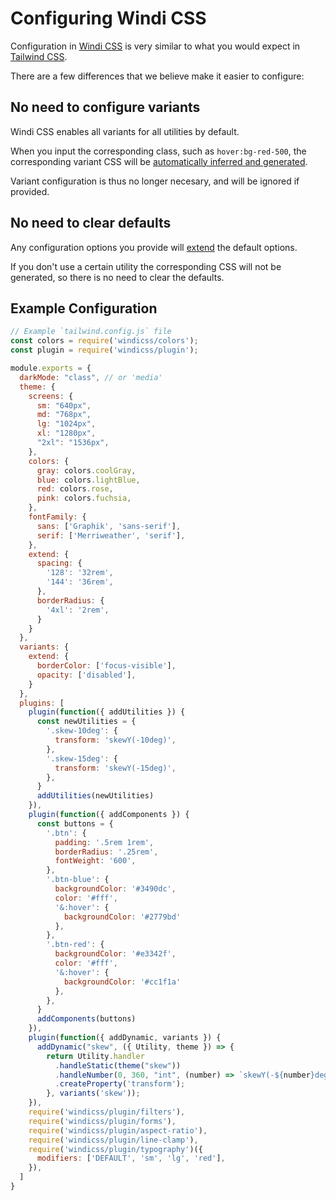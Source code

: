 [windi css]: https://github.com/windicss/windicss
[tailwind css]: https://tailwindcss.com/docs
[extend]: https://tailwindcss.com/docs/theme#extending-the-default-theme
[auto]: /guide/auto

# Configuring Windi CSS

Configuration in [Windi CSS] is very similar to what you would expect in [Tailwind CSS].

There are a few differences that we believe make it easier to configure:

## No need to configure variants

Windi CSS enables all variants for all utilities by default.

When you input the corresponding class, such as `hover:bg-red-500`, the corresponding variant CSS will be [automatically inferred and generated][auto].

Variant configuration is thus no longer necesary, and will be ignored if provided.

## No need to clear defaults

Any configuration options you provide will [extend] the default options.

If you don't use a certain utility the corresponding CSS will not be generated, so there is no need to clear the defaults.

## Example Configuration

```js
// Example `tailwind.config.js` file
const colors = require('windicss/colors');
const plugin = require('windicss/plugin');

module.exports = {
  darkMode: "class", // or 'media'
  theme: {
    screens: {
      sm: "640px",
      md: "768px",
      lg: "1024px",
      xl: "1280px",
      "2xl": "1536px",
    },
    colors: {
      gray: colors.coolGray,
      blue: colors.lightBlue,
      red: colors.rose,
      pink: colors.fuchsia,
    },
    fontFamily: {
      sans: ['Graphik', 'sans-serif'],
      serif: ['Merriweather', 'serif'],
    },
    extend: {
      spacing: {
        '128': '32rem',
        '144': '36rem',
      },
      borderRadius: {
        '4xl': '2rem',
      }
    }
  },
  variants: {
    extend: {
      borderColor: ['focus-visible'],
      opacity: ['disabled'],
    }
  },
  plugins: [
    plugin(function({ addUtilities }) {
      const newUtilities = {
        '.skew-10deg': {
          transform: 'skewY(-10deg)',
        },
        '.skew-15deg': {
          transform: 'skewY(-15deg)',
        },
      }
      addUtilities(newUtilities)
    }),
    plugin(function({ addComponents }) {
      const buttons = {
        '.btn': {
          padding: '.5rem 1rem',
          borderRadius: '.25rem',
          fontWeight: '600',
        },
        '.btn-blue': {
          backgroundColor: '#3490dc',
          color: '#fff',
          '&:hover': {
            backgroundColor: '#2779bd'
          },
        },
        '.btn-red': {
          backgroundColor: '#e3342f',
          color: '#fff',
          '&:hover': {
            backgroundColor: '#cc1f1a'
          },
        },
      }
      addComponents(buttons)
    }),
    plugin(function({ addDynamic, variants }) {
      addDynamic("skew", ({ Utility, theme }) => {
        return Utility.handler
          .handleStatic(theme("skew"))
          .handleNumber(0, 360, "int", (number) => `skewY(-${number}deg)`)
          .createProperty('transform');
        }, variants('skew'));
    }),
    require('windicss/plugin/filters'),
    require('windicss/plugin/forms'),
    require('windicss/plugin/aspect-ratio'),
    require('windicss/plugin/line-clamp'),
    require('windicss/plugin/typography')({
      modifiers: ['DEFAULT', 'sm', 'lg', 'red'],
    }),
  ]
}
```
